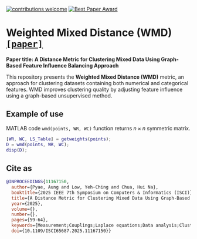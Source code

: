 [![contributions welcome](https://img.shields.io/badge/contributions-welcome-brightgreen.svg?style=flat)]()
[![Best Paper Award](https://img.shields.io/badge/Best%20Paper%20Award-🏆-brightgreen)](https://ieeexplore.ieee.org/document/11167150)

# Weighted Mixed Distance (WMD) [`[paper]`](https://ieeexplore.ieee.org/document/11167150)

**Paper title: A Distance Metric for Clustering Mixed Data Using Graph-Based Feature Influence Balancing Approach**

This repository presents the **Weighted Mixed Distance (WMD)** metric, an approach for clustering datasets containing both numerical and categorical features. WMD improves clustering quality by adjusting feature influence using a graph-based unsupervised method.

## Example of use
MATLAB code `wmd(points, WR, WC)` function returns $n \times n$ symmetric matrix.
```m
[WR, WC, LS_Table] = getweights(points);
D = wmd(points, WR, WC);
disp(D);
```

## Cite as
```bibtex
@INPROCEEDINGS{11167150,
  author={Pyae, Aung and Low, Yeh-Ching and Chua, Hui Na},
  booktitle={2025 IEEE 7th Symposium on Computers & Informatics (ISCI)}, 
  title={A Distance Metric for Clustering Mixed Data Using Graph-Based Feature Influence Balancing Approach}, 
  year={2025},
  volume={},
  number={},
  pages={59-64},
  keywords={Measurement;Couplings;Laplace equations;Data analysis;Clustering methods;Indexes;Informatics;Unsupervised learning;Information integrity;clustering;similarity measure;mixed data;unsupervised learning},
  doi={10.1109/ISCI65687.2025.11167150}}
```
